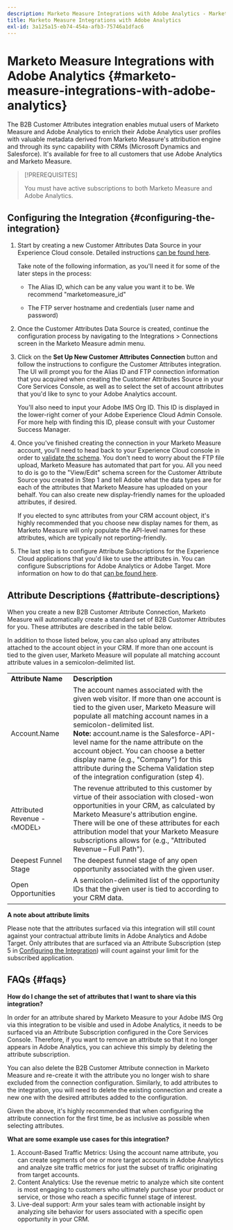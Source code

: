 ```yaml
---
description: Marketo Measure Integrations with Adobe Analytics - Marketo Measure - Product Documentation
title: Marketo Measure Integrations with Adobe Analytics
exl-id: 3a125a15-eb74-454a-afb3-75746a1dfac6
---
```

# Marketo Measure Integrations with Adobe Analytics {#marketo-measure-integrations-with-adobe-analytics}

The B2B Customer Attributes integration enables mutual users of Marketo Measure and Adobe Analytics to enrich their Adobe Analytics user profiles with valuable metadata derived from Marketo Measure's attribution engine and through its sync capability with CRMs (Microsoft Dynamics and Salesforce). It's available for free to all customers that use Adobe Analytics and Marketo Measure.

>[!PREREQUISITES]
>
>You must have active subscriptions to both Marketo Measure and Adobe Analytics.

## Configuring the Integration {#configuring-the-integration}

1. Start by creating a new Customer Attributes Data Source in your Experience Cloud console. Detailed instructions [can be found here](https://docs.adobe.com/content/help/en/core-services/interface/customer-attributes/t-crs-usecase.html).

   Take note of the following information, as you'll need it for some of the later steps in the process:

   * The Alias ID, which can be any value you want it to be. We recommend "marketomeasure_id"

   * The FTP server hostname and credentials (user name and password)

1. Once the Customer Attributes Data Source is created, continue the configuration process by navigating to the Integrations > Connections screen in the Marketo Measure admin menu.

1. Click on the **Set Up New Customer Attributes Connection** button and follow the instructions to configure the Customer Attributes integration. The UI will prompt you for the Alias ID and FTP connection information that you acquired when creating the Customer Attributes Source in your Core Services Console, as well as to select the set of account attributes that you'd like to sync to your Adobe Analytics account.

   You'll also need to input your Adobe IMS Org ID. This ID is displayed in the lower-right corner of your Adobe Experience Cloud Admin Console. For more help with finding this ID, please consult with your Customer Success Manager.

1. Once you've finished creating the connection in your Marketo Measure account, you'll need to head back to your Experience Cloud console in order to [validate the schema](https://docs.adobe.com/content/help/en/core-services/interface/customer-attributes/validate-schema.html). You don't need to worry about the FTP file upload, Marketo Measure has automated that part for you. All you need to do is go to the "View/Edit" schema screen for the Customer Attribute Source you created in Step 1 and tell Adobe what the data types are for each of the attributes that Marketo Measure has uploaded on your behalf. You can also create new display-friendly names for the uploaded attributes, if desired.

   If you elected to sync attributes from your CRM account object, it's highly recommended that you choose new display names for them, as Marketo Measure will only populate the API-level names for these attributes, which are typically not reporting-friendly.

1. The last step is to configure Attribute Subscriptions for the Experience Cloud applications that you'd like to use the attributes in.  You can configure Subscriptions for Adobe Analytics or Adobe Target.  More information on how to do that [can be found here](https://docs.adobe.com/content/help/en/core-services/interface/customer-attributes/subscription.html).

## Attribute Descriptions {#attribute-descriptions}

When you create a new B2B Customer Attribute Connection, Marketo Measure will automatically create a standard set of B2B Customer Attributes for you. These attributes are described in the table below.

In addition to those listed below, you can also upload any attributes attached to the account object in your CRM. If more than one account is tied to the given user, Marketo Measure will populate all matching account attribute values in a semicolon-delimited list.

<table> 
 <colgroup> 
  <col> 
  <col> 
 </colgroup> 
 <tbody> 
  <tr> 
   <td><b>Attribute Name</b></td> 
   <td><b>Description</b></td>
  </tr> 
  <tr> 
   <td>Account.Name</td> 
   <td>The account names associated with the given web visitor.  If more than one account is tied to the given user, Marketo Measure will populate all matching account names in a semicolon-delimited list.<br/>
   <strong>Note:</strong> account.name is the Salesforce-API-level name for the name attribute on the account object.  You can choose a better display name (e.g., "Company") for this attribute during the Schema Validation step of the integration configuration (step 4).</td>
  </tr>
  <tr> 
   <td>Attributed Revenue - &#8249;MODEL&#8250;</td> 
   <td>The revenue attributed to this customer by virtue of their association with closed-won opportunities in your CRM, as calculated by Marketo Measure's attribution engine.<br/>
   There will be one of these attributes for each attribution model that your Marketo Measure subscriptions allows for (e.g., "Attributed Revenue – Full Path").</td>
  </tr>
  <tr> 
   <td>Deepest Funnel Stage</td> 
   <td>The deepest funnel stage of any open opportunity associated with the given user.</td>
  </tr>
  <tr> 
   <td>Open Opportunities</td> 
   <td>A semicolon-delimited list of the opportunity IDs that the given user is tied to according to your CRM data.</td>
  </tr> 
 </tbody> 
</table>

**A note about attribute limits**

Please note that the attributes surfaced via this integration will still count against your contractual attribute limits in Adobe Analytics and Adobe Target. Only attributes that are surfaced via an Attribute Subscription (step 5 in [Configuring the Integration](#configuring-the-integration)) will count against your limit for the subscribed application.

## FAQs {#faqs}

**How do I change the set of attributes that I want to share via this integration?**

In order for an attribute shared by Marketo Measure to your Adobe IMS Org via this integration to be visible and used in Adobe Analytics, it needs to be surfaced via an Attribute Subscription configured in the Core Services Console. Therefore, if you want to remove an attribute so that it no longer appears in Adobe Analytics, you can achieve this simply by deleting the attribute subscription.  

You can also delete the B2B Customer Attribute connection in Marketo Measure and re-create it with the attribute you no longer wish to share excluded from the connection configuration. Similarly, to add attributes to the integration, you will need to delete the existing connection and create a new one with the desired attributes added to the configuration.  

Given the above, it's highly recommended that when configuring the attribute connection for the first time, be as inclusive as possible when selecting attributes.

**What are some example use cases for this integration?**

1. Account-Based Traffic Metrics: Using the account name attribute, you can create segments of one or more target accounts in Adobe Analytics and analyze site traffic metrics for just the subset of traffic originating from target accounts.
1. Content Analytics: Use the revenue metric to analyze which site content is most engaging to customers who ultimately purchase your product or service, or those who reach a specific funnel stage of interest.
1. Live-deal support: Arm your sales team with actionable insight by analyzing site behavior for users associated with a specific open opportunity in your CRM.
